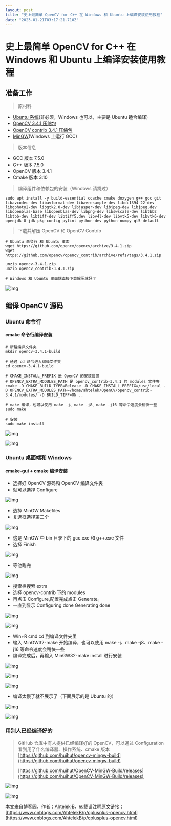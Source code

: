 ```yaml
---
layout: post
title: "史上最简单 OpenCV for C++ 在 Windows 和 Ubuntu 上编译安装使用教程"
date: "2023-01-21T03:17:21.710Z"
---
```

史上最简单 OpenCV for C++ 在 Windows 和 Ubuntu 上编译安装使用教程
=================================================

准备工作
----

> 原材料

*   [Ubuntu 系统](https://ubuntu.com/download)(非必须，Windows 也可以，主要是 Ubuntu 适合编译)
*   [OpenCV 3.4.1 压缩包](https://github.com/opencv/opencv/archive/3.4.1.zip)
*   [OpenCV contrib 3.4.1 压缩包](https://github.com/opencv/opencv_contrib/archive/refs/tags/3.4.1.zip)
*   [MinGW](https://www.mingw-w64.org/downloads/)(Windows 上运行 GCC)

> 版本信息

*   GCC 版本 7.5.0
*   G++ 版本 7.5.0
*   OpenCV 版本 3.4.1
*   Cmake 版本 3.10

> 编译组件和依赖包的安装（Windows 请跳过）

    sudo apt install -y build-essential ccache cmake doxygen g++ gcc git libavcodec-dev libavformat-dev libavresample-dev libdc1394-22-dev libgphoto2-dev libgtk2.0-dev libjasper-dev libjpeg-dev libjpeg.dev libopenblas-base libopenblas-dev libpng-dev libswscale-dev libtbb2 libtbb-dev libtiff-dev libtiff5.dev libv4l-dev libvtk5-dev libvtk6-dev openjdk-8-jdk pkg-config pylint python-dev python-numpy qt5-default
    

> 下载并解压 OpenCV 和 OpenCV Contrib

    # Ubuntu 命令行 和 Ubuntu 桌面
    wget https://github.com/opencv/opencv/archive/3.4.1.zip
    wget https://github.com/opencv/opencv_contrib/archive/refs/tags/3.4.1.zip
    
    unzip opencv-3.4.1.zip
    unzip opencv_contrib-3.4.1.zip
    
    # Windows 和 Ubuntu 桌面端直接下载解压就好了
    

![img](https://img2023.cnblogs.com/blog/2977530/202301/2977530-20230119125217845-1048845894.png)

编译 OpenCV 源码
------------

### Ubuntu 命令行

#### cmake 命令行编译安装

    # 新建编译文件夹
    mkdir opencv-3.4.1-build
    
    # 通过 cd 命令进入编译文件夹
    cd opencv-3.4.1-build
    
    # CMAKE_INSTALL_PREFIX 是 OpenCV 的安装位置
    # OPENCV_EXTRA_MODULES_PATH 是 opencv_contrib-3.4.1 的 modules 文件夹
    cmake -D CMAKE_BUILD_TYPE=Release -D CMAKE_INSTALL_PREFIX=/usr/local -D OPENCV_EXTRA_MODULES_PATH=/home/ahtelek/OpenCV/opencv_contrib-3.4.1/modules/ -D BUILD_TIFF=ON ..
    
    # make 编译，也可以使用 make -j、make -j8、make -j16 等命令速度会稍快一些
    sudo make
    
    # 安装
    sudo make install
    

![img](https://img2023.cnblogs.com/blog/2977530/202301/2977530-20230120191022487-984766652.png)

![img](https://img2023.cnblogs.com/blog/2977530/202301/2977530-20230120191041566-1137740510.png)

### Ubuntu 桌面端和 Windows

#### cmake-gui + cmake 编译安装

*   选择好 OpenCV 源码和 OpenCV 编译文件夹
*   就可以选择 Configure

![img](https://img2023.cnblogs.com/blog/2977530/202301/2977530-20230120181554161-1433392464.png)

*   选择 MinGW Makefiles
*   复选框选择第二个

![img](https://img2023.cnblogs.com/blog/2977530/202301/2977530-20230120182015377-488476041.png)

*   这是 MinGW 中 bin 目录下的 gcc.exe 和 g++.exe 文件
*   选择 Finish

![img](https://img2023.cnblogs.com/blog/2977530/202301/2977530-20230120182057695-529777778.png)

*   等他跑完

![img](https://img2023.cnblogs.com/blog/2977530/202301/2977530-20230120182437425-1723696496.png)

*   搜索栏搜索 extra
*   选择 opencv-contrib 下的 modules
*   再点击 Configure,配置完成点击 Generate。
*   一直到显示 Configuring done Generating done

![img](https://img2023.cnblogs.com/blog/2977530/202301/2977530-20230120183322187-140346924.png)

![img](https://img2023.cnblogs.com/blog/2977530/202301/2977530-20230120185306852-1658409875.png)

*   Win+R cmd cd 到编译文件夹里
*   输入 MinGW32-make 开始编译，也可以使用 make -j、make -j8、make -j16 等命令速度会稍快一些
*   编译完成后，再输入 MinGW32-make install 进行安装

![img](https://img2023.cnblogs.com/blog/2977530/202301/2977530-20230120194745604-1499582415.png)

![img](https://img2023.cnblogs.com/blog/2977530/202301/2977530-20230120194809919-1438616283.png)

![img](https://img2023.cnblogs.com/blog/2977530/202301/2977530-20230120194653715-1699240504.png)

*   编译太慢了就不展示了（下面展示的是 Ubuntu 的）

![img](https://img2023.cnblogs.com/blog/2977530/202301/2977530-20230120191022487-984766652.png)

![img](https://img2023.cnblogs.com/blog/2977530/202301/2977530-20230120191041566-1137740510.png)

### 用别人已经编译好的

> GitHub 仓库中有人提供已经编译好的 OpenCV，可以通过 Configuration 看到用了什么编译器、操作系统、cmake 版本  
> [https://github.com/huihut/opencv-mingw-build](https://github.com/huihut/opencv-mingw-build)
> 
> [https://github.com/huihut/OpenCV-MinGW-Build/releases](https://github.com/huihut/OpenCV-MinGW-Build/releases)

![img](https://img2023.cnblogs.com/blog/2977530/202301/2977530-20230120212716951-757061948.png)

![img](https://img2023.cnblogs.com/blog/2977530/202301/2977530-20230120212558946-1211003318.png)

本文来自博客园，作者：[Ahtelek·B](https://www.cnblogs.com/AhtelekB/)，转载请注明原文链接：[https://www.cnblogs.com/AhtelekB/p/cplusplus-opencv.html](https://www.cnblogs.com/AhtelekB/p/cplusplus-opencv.html)